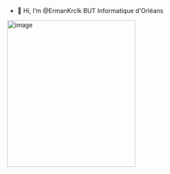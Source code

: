 - 👋 Hi, I’m @ErmanKrclk
BUT Informatique d'Orléans

<!---
ErmanKrclk/ErmanKrclk is a ✨ special ✨ repository because its `README.md` (this file) appears on your GitHub profile.
You can click the Preview link to take a look at your changes.
--->
<img width="295" height="338" alt="image" src="https://github.com/user-attachments/assets/f2cdd9fa-2114-4ee6-93d7-812044cc8298" />
